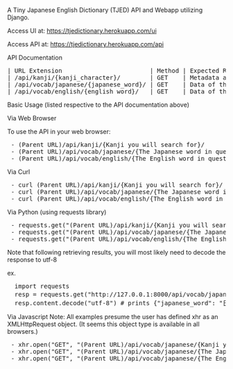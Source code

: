 A Tiny Japanese English Dictionary (TJED) API and Webapp utilizing Django.


Access UI at: https://tjedictionary.herokuapp.com/ui

Access API at: https://tjedictionary.herokuapp.com/api

API Documentation

<pre>
| URL Extension                        | Method | Expected Results                                      |
| /api/kanji/{kanji_character}/        | GET    | Metadata associated with the Kanji character          |
| /api/vocab/japanese/{japanese_word}/ | GET    | Data of the Japanese word and it's English equivalent |
| /api/vocab/english/{english_word}/   | GET    | Data of the Japanese word from the English equivalent |
</pre>

Basic Usage (listed respective to the API documentation above)

Via Web Browser

To use the API in your web browser:
<pre>
 - (Parent URL)/api/kanji/{Kanji you will search for}/
 - (Parent URL)/api/vocab/japanese/{The Japanese word in question}/
 - (Parent URL)/api/vocab/english/{The English word in question}/
</pre>

Via Curl
<pre>
 - curl (Parent URL)/api/kanji/{Kanji you will search for}/
 - curl (Parent URL)/api/vocab/japanese/{The Japanese word in question}/
 - curl (Parent URL)/api/vocab/english/{The English word in question}/
</pre>

Via Python (using requests library)
<pre>
 - requests.get("(Parent URL)/api/kanji/{Kanji you will search for}")
 - requests.get("(Parent URL)/api/vocab/japanese/{The Japanese word in question}/")
 - requests.get("(Parent URL)/api/vocab/english/{The English word in question}/")
</pre>
 Note that following retrieving results, you will most likely need to decode the response to utf-8
 
   ex. 
<pre>
  import requests
  resp = requests.get("http://127.0.0.1:8000/api/vocab/japanese/にち/")
  resp.content.decode("utf-8") # prints {"japanese_word": "日", "furigana": "にち", "english_word": "Sun"}
</pre>

Via Javascript
 Note: All examples presume the user has defined xhr as an XMLHttpRequest object.
 (It seems this object type is available in all browsers.)
<pre>
 - xhr.open("GET", "(Parent URL)/api/vocab/japanese/{Kanji you will search for}/", false)
 - xhr.open("GET", "(Parent URL)/api/vocab/japanese/{The Japanese word in question}/", false)
 - xhr.open("GET", "(Parent URL)/api/vocab/japanese/{The English word in question}/", false)
</pre>
